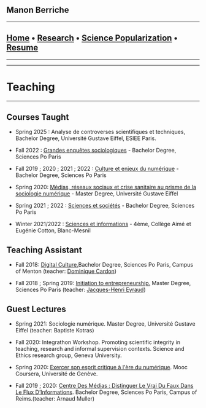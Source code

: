## Manon Berriche

-----------------

## [Home](https://manonberriche.github.io/) • [Research](research.md) • [Science Popularization](General-Audience.md) • [Resume](https://drive.google.com/file/d/1YGm5_7Ei0vzjp0rMSacVXW1EbhimQbPG/view?usp=sharing)

-----------------

-----------------
# Teaching
-----------------

## Courses Taught

* Spring 2025 : Analyse de controverses scientifiques et techniques, Bachelor Degree, Université Gustave Eiffel, ESIEE Paris.

* Fall 2022 : [Grandes enquêtes sociologiques](https://www.sciencespo.fr/departement-sociologie/fr/content/les-enseignements-de-sociologie-en-college-universitaire.html) - Bachelor Degree, Sciences Po Paris

* Fall 2019 ; 2020 ; 2021 ; 2022 : [Culture et enjeux du numérique](http://formation.sciences-po.fr/enseignement/2019/BEXP/25F00) - Bachelor Degree, Sciences Po Paris

* Spring 2020: [Médias, réseaux sociaux et crise sanitaire au prisme de la sociologie numérique](https://dpa.hypotheses.org) - Master Degree, Université Gustave Eiffel

* Spring 2021 ; 2022 : [Sciences et sociétés](http://formation.sciences-po.fr/enseignement/2019/bexp/25f01) - Bachelor Degree, Sciences Po Paris

* Winter 2021/2022 : [Sciences et informations](https://www.f93.fr/fr/project/290/residence-agora.html) - 4ème, Collège Aimé et Eugénie Cotton, Blanc-Mesnil

## Teaching Assistant

* Fall 2018: [Digital Culture.](http://formation.sciences-po.fr/enseignement/2018/bexp/23a00)Bachelor Degree, Sciences Po Paris, Campus of Menton (teacher: [Dominique Cardon](https://medialab.sciencespo.fr/equipe/dominique-cardon/))

* Fall 2018 ; Spring 2019:  [Initiation to entrepreneurship.](http://formation.sciences-po.fr/enseignement/2018/obus/2045) Master Degree, Sciences Po Paris (teacher: [Jacques-Henri Eyraud](https://fr.wikipedia.org/wiki/Jacques-Henri_Eyraud))


## Guest Lectures

* Spring 2021: Sociologie numérique. Master Degree, Université Gustave Eiffel (teacher: Baptiste Kotras)

* Fall 2020: Integrathon Workshop. Promoting scientific integrity in teaching, research and informal supervision contexts. Science and Ethics
research group, Geneva University.

* Spring 2020: [Exercer son esprit critique à l'ère du numérique](https://fr.coursera.org/lecture/esprit-critique/definir-le-terme-de-fake-news-entretien-avec-manon-berriche-xiSGS). Mooc Coursera, Université de Genève.

* Fall 2019 ; 2020: [Centre Des Médias : Distinguer Le Vrai Du Faux Dans Le Flux D’Informations](http://formation.sciences-po.fr/enseignement/2019/bmet/27f04). Bachelor Degree, Sciences Po Paris, Campus of Reims.(teacher: Arnaud Muller) 

 
